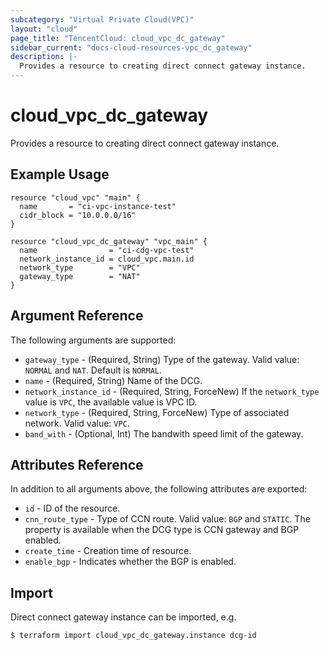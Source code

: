 ```yaml
---
subcategory: "Virtual Private Cloud(VPC)"
layout: "cloud"
page_title: "TencentCloud: cloud_vpc_dc_gateway"
sidebar_current: "docs-cloud-resources-vpc_dc_gateway"
description: |-
  Provides a resource to creating direct connect gateway instance.
---
```


# cloud_vpc_dc_gateway

Provides a resource to creating direct connect gateway instance.

## Example Usage

```hcl
resource "cloud_vpc" "main" {
  name       = "ci-vpc-instance-test"
  cidr_block = "10.0.0.0/16"
}

resource "cloud_vpc_dc_gateway" "vpc_main" {
  name                = "ci-cdg-vpc-test"
  network_instance_id = cloud_vpc.main.id
  network_type        = "VPC"
  gateway_type        = "NAT"
}
```

## Argument Reference

The following arguments are supported:

* `gateway_type` - (Required, String) Type of the gateway. Valid value: `NORMAL` and `NAT`. Default is `NORMAL`.
* `name` - (Required, String) Name of the DCG.
* `network_instance_id` - (Required, String, ForceNew) If the `network_type` value is `VPC`, the available value is VPC ID.
* `network_type` - (Required, String, ForceNew) Type of associated network. Valid value: `VPC`.
* `band_with` - (Optional, Int) The bandwith speed limit of the gateway.

## Attributes Reference

In addition to all arguments above, the following attributes are exported:

* `id` - ID of the resource.
* `cnn_route_type` - Type of CCN route. Valid value: `BGP` and `STATIC`. The property is available when the DCG type is CCN gateway and BGP enabled.
* `create_time` - Creation time of resource.
* `enable_bgp` - Indicates whether the BGP is enabled.


## Import

Direct connect gateway instance can be imported, e.g.

```
$ terraform import cloud_vpc_dc_gateway.instance dcg-id
```


